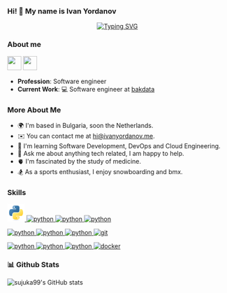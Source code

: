 ### Hi! 👋 My name is Ivan Yordanov

<p align="center">
    <a href="https://git.io/typing-svg"><img src="https://readme-typing-svg.herokuapp.com?font=Fira+Code&size=25&duration=3000&pause=1000&color=e69138&center=true&vCenter=true&width=477&lines=Software+and+Data+Engineer;Always+learning+new+things" alt="Typing SVG" /></a>
</p>

### About me
<p align="left"> 
<a href="https://www.github.com/sujuka99" target="_blank" rel="noreferrer"><img src="https://icones.pro/wp-content/uploads/2021/06/icone-github-orange.png" width="32" height="32" /></a>
<a href="https://www.linkedin.com/in/i-p-yordanov/" target="_blank" rel="noreferrer"><img src="https://www.pngmart.com/files/21/Linkedin-PNG-Clipart.png" width="32" height="32" /></a> 
<!-- <a href="https://gitlab.com/sujuka99" target="_blank" rel="noreferrer"><img src="https://cdn.worldvectorlogo.com/logos/gitlab.svg" width="32" height="32" /></a> -->
<!-- <a href="https://stackoverflow.com/users/11610149/sujuka99" target="_blank" rel="noreferrer"><img src="https://raw.githubusercontent.com/danielcranney/readme-generator/main/public/icons/socials/stackoverflow.svg" width="32" height="32" /></a> -->
<!-- <a href="https://medium.com/@vanko_yordanov" target="_blank" rel="noreferrer"><img src="https://upload.wikimedia.org/wikipedia/commons/thumb/3/32/Eo_circle_orange_letter-m.svg/1200px-Eo_circle_orange_letter-m.svg.png" width="32" height="32" /></a> -->
</p>

* **Profession**: Software engineer
* **Current Work**: 💻 Software engineer at [bakdata](https://bakdata.com/)

### More About Me

* 🌍 I'm based in Bulgaria, soon the Netherlands.
* ✉️ You can contact me at [hi@ivanyordanov.me](mailto:hi@ivanyordanov.me).
* 🧠 I'm learning Software Development, DevOps and Cloud Engineering.
* 💬 Ask me about anything tech related, I am happy to help.
* 🫀 I'm fascinated by the study of medicine.
* 🏂 As a sports enthusiast, I enjoy snowboarding and bmx.
<!-- * 🖥️ See my portfolio at [https://sujuka99.github.io/personal-website/](http://sujuka99.github.io/personal-website/). -->

###  Skills

<p align="left">
<a href="https://www.python.org" target="_blank" rel="noreferrer"> <img src="https://raw.githubusercontent.com/devicons/devicon/master/icons/python/python-original.svg" alt="python" width="40" height="40"/> </a> 
<a href="https://docs.pydantic.dev/latest/" target="_blank" rel="noreferrer"> <img src="https://avatars.githubusercontent.com/u/110818415?s=200&v=4" alt="python" width="40" height="40"/> </a> 
<a href="https://docs.pytest.org/en/latest/" target="_blank" rel="noreferrer"> <img src="https://docs.pytest.org/en/8.2.x/_static/pytest_logo_curves.svg" alt="python" width="40" height="40"/> </a> 
<a href="https://www.java.com/en/" target="_blank" rel="noreferrer"> <img src="https://www.svgrepo.com/show/303388/java-4-logo.svg" alt="python" width="40" height="40"/> </a> 
<p align="left">
</p>

<a href="https://learn.microsoft.com/en-us/sql/sql-server/what-is-sql-server?view=sql-server-ver16#sql-server-components-and-technologies" target="_blank" rel="noreferrer"> <img src="https://cdn-icons-png.flaticon.com/512/3161/3161158.png" alt="python" width="40" height="40"/> </a> 
<a href="https://graphql.org/" target="_blank" rel="noreferrer"> <img src="https://cdn.iconscout.com/icon/free/png-512/free-graphql-3521468-2944912.png?f=webp&w=256" alt="python" width="40" height="40"/> </a> 
<a href="https://www.linux.org/" target="_blank" rel="noreferrer"> <img src="https://www.kernel.org/theme/images/logos/tux.png" alt="python" width="40" height="40"/> </a> 
<a href="https://git-scm.com/" target="_blank" rel="noreferrer"> <img src="https://www.vectorlogo.zone/logos/git-scm/git-scm-icon.svg" alt="git" width="40" height="40"/> </a>
<p align="left">
</p>
<a href="https://docs.gitlab.com/ee/ci/" target="_blank" rel="noreferrer"> <img src="https://miro.medium.com/v2/resize:fit:640/format:webp/0*zae7JNwsZP3e0HiH.png" alt="python" width="40" height="40"/> </a> 
<a href="https://docs.github.com/en/actions/learn-github-actions/understanding-github-actions" target="_blank" rel="noreferrer"> <img src="https://seeklogo.com/images/G/github-actions-logo-031704BDC6-seeklogo.com.png" alt="python" width="40" height="40"/> </a> 
<a href="https://kubernetes.io/" target="_blank" rel="noreferrer"> <img src="https://cdn2.iconfinder.com/data/icons/mixd/512/20_kubernetes-512.png" alt="python" width="40" height="40"/> </a> 
<a href="https://www.docker.com/" target="_blank" rel="noreferrer"> <img src="https://gogeticon.net/files/3163573/d130ef65a8efdfa66fa49eb5ab745cef.png" alt="docker" width="40" height="40"/> </a>
<!-- <a href="https://cloud.google.com" target="_blank" rel="noreferrer"> <img src="https://www.vectorlogo.zone/logos/google_cloud/google_cloud-icon.svg" alt="gcp" width="40" height="40"/> </a>  -->
</p>

### 📊 Github Stats

![sujuka99's GitHub stats](https://github-readme-stats.vercel.app/api?username=sujuka99&show_icons=true&theme=gruvbox&hide_rank=true)
